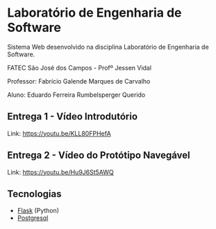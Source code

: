 # Laboratório de Engenharia de Software

Sistema Web desenvolvido na disciplina Laboratório de Engenharia de Software.

FATEC São José dos Campos - Profº Jessen Vidal

Professor: Fabrício Galende Marques de Carvalho

Aluno: Eduardo Ferreira Rumbelsperger Querido

## Entrega 1 - Vídeo Introdutório

Link: https://youtu.be/KLL80FPHefA

## Entrega 2 - Vídeo do Protótipo Navegável

Link: https://youtu.be/Hu9J6St5AWQ

## Tecnologias

* [Flask](https://flask.palletsprojects.com/en/master/) (Python)
* [Postgresql](https://www.postgresql.org/)